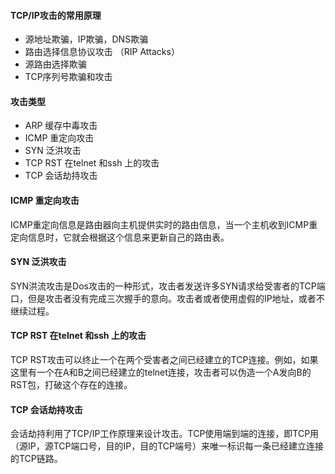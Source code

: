 #### TCP/IP攻击的常用原理
- 源地址欺骗，IP欺骗，DNS欺骗 
- 路由选择信息协议攻击 （RIP Attacks）
- 源路由选择欺骗 
- TCP序列号欺骗和攻击

#### 攻击类型
- ARP 缓存中毒攻击 
- ICMP 重定向攻击 
- SYN 泛洪攻击
- TCP RST 在telnet 和ssh 上的攻击
- TCP 会话劫持攻击

#### ICMP 重定向攻击
ICMP重定向信息是路由器向主机提供实时的路由信息，当一个主机收到ICMP重定向信息时，它就会根据这个信息来更新自己的路由表。

#### SYN 泛洪攻击
SYN洪流攻击是Dos攻击的一种形式，攻击者发送许多SYN请求给受害者的TCP端口，但是攻击者没有完成三次握手的意向。攻击者或者使用虚假的IP地址，或者不继续过程。

#### TCP RST 在telnet 和ssh 上的攻击
TCP RST攻击可以终止一个在两个受害者之间已经建立的TCP连接。例如，如果这里有一个在A和B之间已经建立的telnet连接，攻击者可以伪造一个A发向B的RST包，打破这个存在的连接。

#### TCP 会话劫持攻击
会话劫持利用了TCP/IP工作原理来设计攻击。TCP使用端到端的连接，即TCP用（源IP，源TCP端口号，目的IP，目的TCP端号）来唯一标识每一条已经建立连接的TCP链路。

